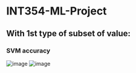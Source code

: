 # INT354-ML-Project
## With 1st type of subset of value:
### SVM accuracy 
![image](https://user-images.githubusercontent.com/72077931/230730668-ebbfbcec-9caf-4fc2-9a7a-eeda5ff66c3f.png)
![image](https://user-images.githubusercontent.com/72077931/230730728-299efd28-ff04-4b5d-bb02-ba3d7640fd17.png)
